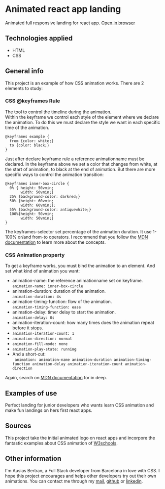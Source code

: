 # Animated react app landing
Animated full responsive landing for react app.
[Open in browser](https://ulldecorb.github.io/landing-react-app-css/)

## Technologies applied
* HTML
* CSS

## General info
This project is an example of how CSS animation works.
There are 2 elements to study:
### CSS @keyframes Rule
The tool to control the timeline during the animation.   
Within the keyframe we control each style of the element where we declare the animation. To do this we must declare the style we want in each specific time of the animation.

```
@keyframes example {
  from {color: white;}
  to {color: black;}
}
```

Just after declare keyframe rule a reference animationname must be declared.
In the keyframe above we set a color that changes from white, at the start of animation, to black at the end of animation.
But there are more specific ways to control the animation transition:   

```
@keyframes inner-box-circle {
  0% { height: 50vmin;
       width: 50vmin;}
  25% {background-color: darkred;}
  50% {height: 60vmin;
       width: 60vmin;};
  55% {background-color: antiquewhite;}
  100%{height: 50vmin;
       width: 50vmin;}
}
```
The keyframes-selector set percentage of the animation duration. It use 1-100% or/and from-to operators.
I recommend that you follow the [MDN documentation](https://developer.mozilla.org/es/docs/Web/CSS/@keyframes) to learn more about the concepts.   
### CSS Animation property
To get a keyframe works, you must bind the animation to an element. And set what kind of animation you want: 
* animation-name: the reference animationname set on keyframe.   
```animation-name: inner-box-circle```
* animation-duration: duration of the animation.   
```animation-duration: 4s```
* animation-timing-function: flow of the animation.   
```animation-timing-function: ease```
* animation-delay: timer delay to start the animation.   
```animation-delay: 0s```
* animation-iteration-count: how many times does the animation repeat before it stops.  
* ```animation-iteration-count: 1```
* ```animation-direction: normal```
* ```animation-fill-mode: none```
* ```animation-play-state: running```   
* And a short-cut:   
``` animation: animation-name animation-duration animation-timing-function animation-delay animation-iteration-count animation-direction```   
   
Again, search on [MDN documentation](https://developer.mozilla.org/es/docs/Web/CSS/animation) for in deep.
## Examples of use
Perfect landing for junior developers who wants learn CSS animation and make fun landings on hers first react apps.

## Sources
This project take the initial animated logo on react apps and incorpore the fantastic examples about CSS animation of [W3schools](https://www.w3schools.com/css/css3_animations.asp).

## Other information
I'm Ausias Bertran, a Full Stack developer from Barcelona in love with CSS. I hope this project encourages and helps other developers try out their own animations.
You can contact me through my [mail](ausias.bertran@gmail.com), [github](https://github.com/ulldecorb) or [linkedin](https://www.linkedin.com/in/ausias-bertran-23137320b/).
